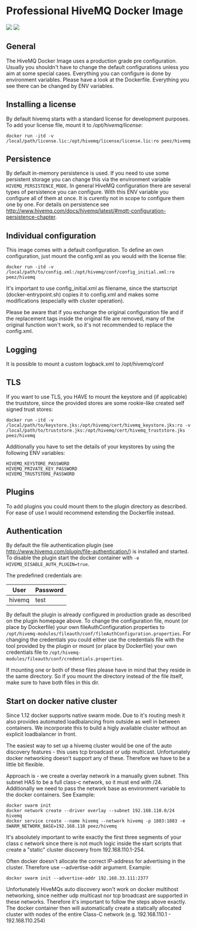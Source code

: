 
Professional HiveMQ Docker Image
================================
[![](https://images.microbadger.com/badges/version/peez/hivemq.svg)](http://microbadger.com/images/peez/hivemq "Get your own version badge on microbadger.com")  [![](https://images.microbadger.com/badges/image/peez/hivemq.svg)](https://microbadger.com/images/peez/hivemq "Get your own image badge on microbadger.com")


General
-------
The HiveMQ Docker Image uses a production grade pre configuration. Usually you shouldn't have to change the default configurations unless you aim at some special cases.
Everything you can configure is done by environment variables. Please have a look at the Dockerfile. Everything you see there can be changed by ENV variables.

Installing a license
--------------------
By default hivemq starts with a standard license for development purposes. 
To add your license file, mount it to _/opt/hivemq/license_:

    docker run -itd -v /local/path/license.lic:/opt/hivemq/license/license.lic:ro peez/hivemq

Persistence
-----------
By default in-memory persistence is used. If you need to use some persistent storage you can change this via the environment variable `HIVEMQ_PERSISTENCE_MODE`. In general HiveMQ configuration there are several types of persistence you can configure. With this ENV variable you configure all of them at once. It is curently not in scope to configure them one by one.
For details on persistence see http://www.hivemq.com/docs/hivemq/latest/#mqtt-configuration-persistence-chapter.


Individual configuration
------------------------
This image comes with a default configuration. To define an own configuration, just mount the config.xml as you would with the license file:

    docker run -itd -v /local/path/to/config.xml:/opt/hivemq/conf/config_initial.xml:ro peez/hivemq
    
It's important to use config_initial.xml as filename, since the startscript (docker-entrypoint.sh) copies it to config.xml and makes some modifications (especially with cluster operation).
 
Please be aware that if you exchange the original configuration file and if the replacement tags inside the original file are removed, many of the original function won't work, so it's not recommended to replace the config.xml.

Logging
-------
It is possible to mount a custom logback.xml to /opt/hivemq/conf

TLS
---
If you want to use TLS, you HAVE to mount the keystore and (if applicable) the truststore, since the provided stores are some rookie-like created self signed trust stores:

    docker run -itd -v /local/path/to/keystore.jks:/opt/hivemq/cert/hivemq_keystore.jks:ro -v /local/path/to/truststore.jks:/opt/hivemq/cert/hivemq_truststore.jks peez/hivemq
    
Additionally you have to set the details of your keystores by using the following ENV variables:

    HIVEMQ_KEYSTORE_PASSWORD
    HIVEMQ_PRIVATE_KEY_PASSWORD
    HIVEMQ_TRUSTSTORE_PASSWORD

Plugins
-------
To add plugins you could mount them to the plugin directory as described. For ease of use I would recommend extending the Dockerfile instead.

Authentication
--------------
By default the file authentication plugin (see http://www.hivemq.com/plugin/file-authentication/) is installed and started. To disable the plugin start the docker container with `-e HIVEMQ_DISABLE_AUTH_PLUGIN=true`.

The predefined credentials are:

| User | Password |
| ---- | -------- |
| hivemq | test |

By default the plugin is already configured in production grade as described on the plugin homepage above. To change the configuration file, mount (or place by Dockerfile) your own fileAuthConfiguration.properties to `/opt/hivemq-modules/fileauth/conf/fileAuthConfiguration.properties`.
For changing the credentials you could either use the credentials file with the tool provided by the plugin or mount (or place by Dockerfile) your own credentials file to `/opt/hivemq-modules/fileauth/conf/credentials.properties`.

If mounting one or both of these files please have in mind that they reside in the same directory. So if you mount the directory instead of the file itself, make sure to have both files in this dir. 





Start on docker native cluster
------------------------------
Since 1.12 docker supports native swarm mode. Due to it's routing mesh it also provides automated loadbalancing from outside as well in between containers. We incorporate this to build a higly available
cluster without an explicit loadbalancer in front.

The easiest way to set up a hivemq cluster would be one of the auto discovery features - this uses tcp broadcast or udp multicast. Unfortunately docker networking doesn't support any of these.
Therefore we have to be a little bit flexible.

Approach is - we create a overlay network in a manually given subnet. This subnet HAS to be a full class-c network, so it must end with /24. Additionally we need to pass the network base as 
environment variable to the docker containers. See Example:

    docker swarm init
    docker network create --driver overlay --subnet 192.168.110.0/24 hivemq
    docker service create --name hivemq --network hivemq -p 1883:1883 -e SWARM_NETWORK_BASE=192.168.110 peez/hivemq

It's absolutely important to write exactly the first three segments of your class c network since there is not much logic inside the start scripts that create a "static"
cluster discovery from 192.168.110.1-254.

Often docker doesn't allocate the correct IP-address for advertising in the cluster. Therefore use --advertise-addr argument. Example:

    docker swarm init --advertise-addr 192.168.33.111:2377

Unfortunately HiveMQs auto discovery won't work on docker multihost networking, since neither udp multicast nor tcp broadcast are supported in these networks. Therefore it's important to follow the steps above exactly.
The docker container then will automatically create a statically allocated cluster with nodes of the entire Class-C network (e.g. 192.168.110.1 - 192.168.110.254) 